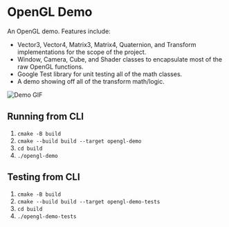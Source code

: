 # OpenGL Demo
An OpenGL demo. Features include:
* Vector3, Vector4, Matrix3, Matrix4, Quaternion, and Transform implementations for the scope of the project.
* Window, Camera, Cube, and Shader classes to encapsulate most of the raw OpenGL functions.
* Google Test library for unit testing all of the math classes.
* A demo showing off all of the transform math/logic.


![Demo GIF](https://github.com/JoeZlonicky/opengl-demo/blob/master/Demo.gif)

## Running from CLI
1. `cmake -B build`
2. `cmake --build build --target opengl-demo`
3. `cd build`
4. `./opengl-demo`

## Testing from CLI
1. `cmake -B build`
2. `cmake --build build --target opengl-demo-tests`
3. `cd build`
4. `./opengl-demo-tests`
